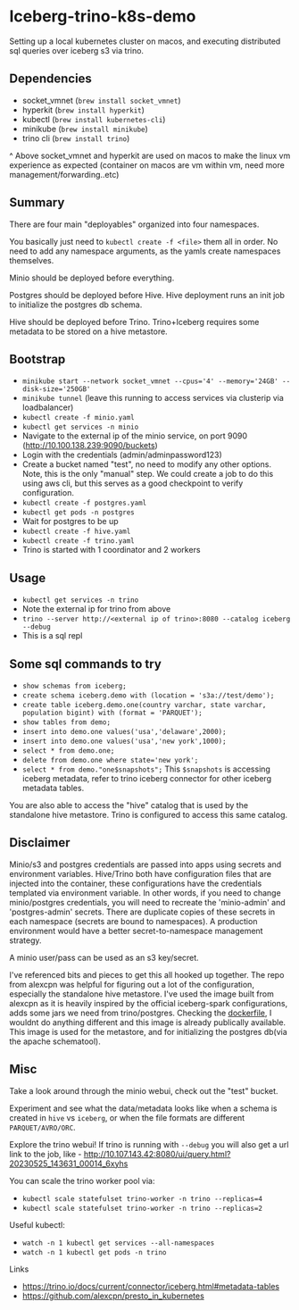 # Iceberg-trino-k8s-demo
Setting up a local kubernetes cluster on macos,
and executing distributed sql queries over iceberg s3 via trino.

## Dependencies
- socket_vmnet (`brew install socket_vmnet`)
- hyperkit (`brew install hyperkit`)
- kubectl (`brew install kubernetes-cli`)
- minikube (`brew install minikube`)
- trino cli (`brew install trino`)

^ Above socket_vmnet and hyperkit are used on macos to make the linux vm experience as expected (container on macos are vm within vm, need more management/forwarding..etc)

## Summary

There are four main "deployables" organized into four namespaces.

You basically just need to `kubectl create -f <file>` them all in order. No need to add any namespace arguments, as the yamls create namespaces themselves.

Minio should be deployed before everything.

Postgres should be deployed before Hive. Hive deployment runs an init job to initialize the postgres db schema.

Hive should be deployed before Trino. Trino+Iceberg requires some metadata to be stored on a hive metastore.

## Bootstrap
- `minikube start --network socket_vmnet --cpus='4' --memory='24GB' --disk-size='250GB'`
- `minikube tunnel` (leave this running to access services via clusterip via loadbalancer)
- `kubectl create -f minio.yaml`
- `kubectl get services -n minio`
- Navigate to the external ip of the minio service, on port 9090  (http://10.100.138.239:9090/buckets)
- Login with the credentials (admin/adminpassword123)
- Create a bucket named "test", no need to modify any other options. Note, this is the only "manual" step. We could create a job to do this using aws cli, but this serves as a good checkpoint to verify configuration.
- `kubectl create -f postgres.yaml`
- `kubectl get pods -n postgres`
- Wait for postgres to be up
- `kubectl create -f hive.yaml`
- `kubectl create -f trino.yaml`
- Trino is started with 1 coordinator and 2 workers

## Usage
- `kubectl get services -n trino`
- Note the external ip for trino from above
- `trino --server http://<external ip of trino>:8080 --catalog iceberg --debug`
- This is a sql repl

## Some sql commands to try
- `show schemas from iceberg;`
- `create schema iceberg.demo with (location = 's3a://test/demo');`
- `create table iceberg.demo.one(country varchar, state varchar, population bigint) with (format = 'PARQUET');`
- `show tables from demo;`
- `insert into demo.one values('usa','delaware',2000);`
- `insert into demo.one values('usa','new york',1000);`
- `select * from demo.one;`
- `delete from demo.one where state='new york';`
- `select * from demo."one$snapshots";` This `$snapshots` is accessing iceberg metadata, refer to trino iceberg connector for other iceberg metadata tables.

You are also able to access the "hive" catalog that is used by the standalone hive metastore. Trino is configured to access this same catalog.


## Disclaimer
Minio/s3 and postgres credentials are passed into apps using secrets and environment variables.
Hive/Trino both have configuration files that are injected into the container, these configurations have the credentials templated via environment variable.
In other words, if you need to change minio/postgres credentials, you will need to recreate the 'minio-admin' and 'postgres-admin' secrets.
There are duplicate copies of these secrets in each namespace (secrets are bound to namespaces).
A production environment would have a better secret-to-namespace management strategy.

A minio user/pass can be used as an s3 key/secret.

I've referenced bits and pieces to get this all hooked up together.
The repo from alexcpn was helpful for figuring out a lot of the configuration, especially the standalone hive metastore.
I've used the image built from alexcpn as it is heavily inspired by the official iceberg-spark configurations, adds some jars we need from trino/postgres.
Checking the [dockerfile](https://github.com/alexcpn/presto_in_kubernetes/blob/main/hive/Dockerfile), I wouldnt do anything different and this image is already publically available.
This image is used for the metastore, and for initializing the postgres db(via the apache schematool).

## Misc

Take a look around through the minio webui, check out the "test" bucket.

Experiment and see what the data/metadata looks like when a schema is created in  `hive` vs `iceberg`, or when the file formats are different `PARQUET/AVRO/ORC`.

Explore the trino webui!
If trino is running with `--debug` you will also get a url link to the job, like - http://10.107.143.42:8080/ui/query.html?20230525_143631_00014_6xyhs

You can scale the trino worker pool via:
- `kubectl scale statefulset trino-worker -n trino --replicas=4`
- `kubectl scale statefulset trino-worker -n trino --replicas=2`

Useful kubectl:
- `watch -n 1 kubectl get services --all-namespaces`
- `watch -n 1 kubectl get pods -n trino`


Links
- https://trino.io/docs/current/connector/iceberg.html#metadata-tables
- https://github.com/alexcpn/presto_in_kubernetes